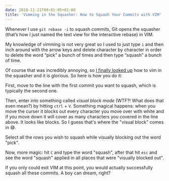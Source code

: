 ```yaml
---
date: 2018-11-21T09:01:05+01:00
title: 'Vimming in the Squasher: How to Squash Your Commits with VIM'
---
```


Whenever I use `git rebase -i` to squash commits, Git opens the squasher (that’s how I just named the text view for the
interactive rebase) in VIM.

My knowledge of vimming is not very great so I used to just type `i` and then inch around with the arrow keys and delete
character by character in order to delete the word “pick” a bunch of times and then type “squash” a bunch of time.

Of course that was incredibly annoying, so
[I finally looked up](https://coderwall.com/p/d6gifw/use-vim-visual-blocks-to-squash-multiple-git-commits) how to vim in
the squasher and it is glorious. So here is how you do it:

First, move to the line with the first commit you want to squash, which is typically the second one.

Then, enter into something called _visual block mode_ (WTF?! What does that even mean?) by hitting `ctrl` + `V`.
Something magical happens: when you move the curser it blocks out every character you move over with white and if you
move down it will cover as many characters you covered in the line above. It looks like blocks. So I guess that's where
the "visual block" comes in 😅.

Select all the rows you wish to squash while visually blocking out the word "pick".

Now, more magic: hit `C` and type the word "squash", after that hit `esc` and see the word "squash" applied in all
places that were "visually blocked out".

If you only could exit VIM at this point, you would actually successfully squash all these commits. A boy can dream,
right?

